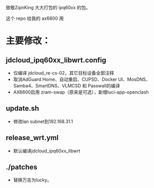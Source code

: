 致敬ZqinKing 大大打包的 ipq60xx 的包。

这个 repo 给我的 ax6600 用

# 主要修改：

## jdcloud_ipq60xx_libwrt.config
- 仅编译 jdcloud_re-cs-02，其它目标设备全部注释
- 取消AdGuard Home、自动重启、CUPSD、Docker UI、MosDNS、Samba4、SmartDNS、VLMCSD 和 Passwall的编译
- AX6600启用 zram-swap（原来是可选），新增luci-app-openclash


## update.sh
- 修改lan subnet到192.168.31.1

## release_wrt.yml
- 默认编译jdcloud_ipq60xx_libwrt

## ./patches
- 替换万吉为lucky。








